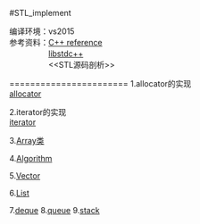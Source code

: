 #STL_implement

编译环境：vs2015 <br>
参考资料：[C++ reference](http://en.cppreference.com/w/)<br>
　　　　　[libstdc++](https://gcc.gnu.org/onlinedocs/gcc-4.8.1/libstdc++/api/a00708.html#a8e32f71311ef10141cabaab48ac8e414)<br>
　　　　　\<\<STL源码剖析\>\><br>

=======================
1.allocator的实现<br>
[allocator](https://github.com/scottdwdwdw/STL_implement/tree/master/allocator)<br>



2.iterator的实现<br>
[iterator](https://github.com/scottdwdwdw/STL_implement/tree/master/iterator)<br>

3.[Array类](https://github.com/scottdwdwdw/STL_implement/tree/master/array)<br>

4.[Algorithm](https://github.com/scottdwdwdw/STL_implement/blob/master/Algorithm/Algorithm.h)<br>

5.[Vector](https://github.com/scottdwdwdw/STL_implement/blob/master/vector/Vector.h)<br>

6.[List](https://github.com/scottdwdwdw/STL/blob/master/List/List.h)<br>

7.[deque](https://github.com/scottdwdwdw/STL/blob/master/deque/deque.h)
8.[queue]()
9.[stack]()
